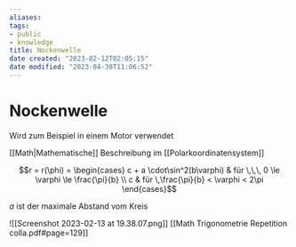 ```yaml
---
aliases: 
tags: 
- public
- knowledge
title: Nockenwelle
date created: "2023-02-12T02:05:15"
date modified: "2023-04-30T11:06:52"
---
```


# Nockenwelle
Wird zum Beispiel in einem Motor verwendet

[[Math|Mathematische]] Beschreibung im [[Polarkoordinatensystem]]

$$r = r(\phi) = \begin{cases} c + a \cdot\sin^2(b\varphi) & für \,\,\, 0 \le \varphi \le \frac{\pi}{b} \\ c & für \,\frac{\pi}{b} < \varphi < 2\pi \end{cases}$$

$a$ ist der maximale Abstand vom Kreis

![[Screenshot 2023-02-13 at 19.38.07.png]]
[[Math Trigonometrie Repetition colla.pdf#page=129]]

